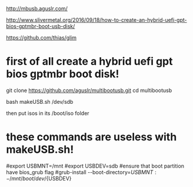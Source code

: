 http://mbusb.aguslr.com/

http://www.slivermetal.org/2016/09/18/how-to-create-an-hybrid-uefi-gpt-bios-gptmbr-boot-usb-disk/

https://github.com/thias/glim

# first of all create a hybrid uefi gpt bios gptmbr boot disk!

git clone https://github.com/aguslr/multibootusb.git
cd multibootusb

bash makeUSB.sh /dev/sdb

then put isos in its /boot/iso folder

# these commands are useless with makeUSB.sh!
#export USBMNT=/mnt
#export USBDEV=sdb
#ensure that boot partition have bios_grub flag
#grub-install --boot-directory=${USBMNT:-/mnt}/boot /dev/${USBDEV}


